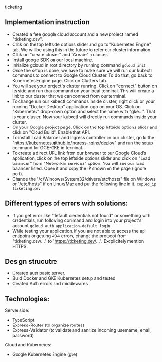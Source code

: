ticketing

## Implementation instruction

- Created a free google cloud account and a new project named "ticketing.dev".
- Click on the top leftside options slider and go to "Kubernetes Engine" tab. We will be using this in the future to refer our cluster information.
- Click on "create cluster" and "Create" a cluster.
- Install google SDK on our local machine.
- Initialize gcloud in root directory by running command
  `gcloud init`
- Once the setup is done, we have to make sure we will run our kubectl commands to connect to Google Cloud Cluster. To do that, go back to Kubernetes Engine page. Click on Clusters tab.
- You will see your project's cluster running. Click on "connect" button on its side and run that command on your local terminal. This will create a link to our cluster that we can connect from our terminal.
- To change run our kubectl commands inside cluster, right click on your running "Docker Desktop" application logo on your OS. Click on "Kubernetes" drop-down option and select the name with "gke...". That is your cluster. Now your kubectl will directly run commands inside your cluster.
- On your Google project page. Click on the top leftside options slider and click on "Cloud Build". Enable that API.
- To install Load Balancer and Ingress controller on our cluster, go to the "https://kubernetes.github.io/ingress-nginx/deploy" and run the setup command for GCE-GKE in terminal.
- To create a direct URL link from our browser to our Google Cloud's application, click on the top leftside options slider and click on "Load balancer" from "Networkin services" option. You will see our load balancer listed. Open it and copy the IP shown on the page (ignore port).
- Change the "/c/Windows/System32/drivers/etc/hosts" file on Windows or "/etc/hosts" if on Linux/Mac and put the following line in it.
  `copied_ip ticketing.dev`

## Different types of errors with solutions:

- If you get error like "default credentials not found" or something with credentials, run following command and login into your project's account
  `gcloud auth application-default login`
- While testing your application, if you are not able to access the api endpoint or getting 404 errors, change the protocol from "ticketing.dev/..." to "https://ticketing.dev/...". Excplicitely mention HTTPS.

## Design strucutre

- Created auth basic server.
- Build Docker and GKE Kubernetes setup and tested
- Created Auth errors and middlewares

## Technologies:

Server side:

- TypeScript
- Express-Router (to organize routes)
- Express-Validator (to validate and sanitize incoming username, email, password)

Cloud and Kubernetes:

- Google Kubernetes Engine (gke)
